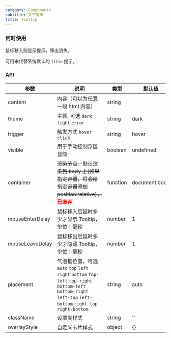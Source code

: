 ```yaml
---
category: Components
subtitle: 文字提示
title: Tooltip
---
```


### 何时使用

鼠标移入则显示提示，移出消失。

可用来代替系统默认的 `title` 提示。

### API

| 参数            | 说明                                                                                                                                                          | 类型     | 默认值        |
| --------------- | ------------------------------------------------------------------------------------------------------------------------------------------------------------- | -------- | ------------- |
| content         | 内容（可以为任意一段 html 内容）                                                                                                                              | string   |               |
| theme           | 主题, 可选 `dark` `light` `error`                                                                                                                             | string   | dark          |
| trigger         | 触发方式 `hover` `click`                                                                                                                                                     | string   | hover         |
| visible         | 用于手动控制浮层显隐                                                                                                                                          | boolean  | undefined             |
| container       | <del>渲染节点，默认渲染到 body 上(如果指定容器，将会给指定容器添加 position:relative)，<b style="color: red">已废弃</b></del>                                                             | function | document.body |
| mouseEnterDelay | 鼠标移入后延时多少才显示 Tooltip，单位：毫秒                                                                                                                  | number   | 1             |
| mouseLeaveDelay | 鼠标移出后延时多少才隐藏 Tooltip，单位：毫秒                                                                                                                  | number   | 1             |
| placement       | 气泡框位置，可选 `auto` `top` `left` `right` `bottom` `top-left` `top-right` `bottom-left` `bottom-right` `left-top` `left-bottom` `right-top` `right-bottom` | string   | auto          |
| className       | 设置类样式                                                                                                                           | string   | ''            |
| overlayStyle    | 自定义卡片样式                                                                                                                       | object   | {}            |
